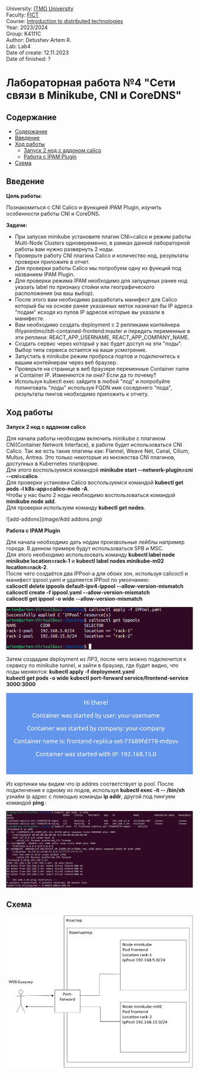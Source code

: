 University: [ITMO University](https://itmo.ru/ru/) \
Faculty: [FICT](https://fict.itmo.ru) \
Course: [Introduction to distributed technologies](https://github.com/itmo-ict-faculty/introduction-to-distributed-technologies) \
Year: 2023/2024 \
Group: K4111C \
Author: Detushev Artem R. \
Lab: Lab4 \
Date of create: 12.11.2023 \
Date of finished: ? 

# Лабораторная работа №4 "Сети связи в Minikube, CNI и CoreDNS"

## Содержание

- [Содержание](#содержание)
- [Введение](#введение)
- [Ход работы](#ход-работы)
  - [Запуск 2 нод с аддоном calico](#Запуск-2-нод-с-аддоном-calico)
  - [Работа с IPAM Plugin](#Работа-с-IPAM-Plugin)
- [Cхема](#схема)

## Введение

**Цель работы:**

Познакомиться с CNI Calico и функцией IPAM Plugin, изучить особенности работы CNI и CoreDNS.

**Задачи:**

- При запуске minikube установите плагин CNI=calico и режим работы Multi-Node Clusters одновеременно, в рамках данной лабораторной работы вам нужно развернуть 2 ноды.
- Проверьте работу CNI плагина Calico и количество нод, результаты проверки приложите в отчет.
- Для проверки работы Calico мы попробуем одну из функций под названием IPAM Plugin.
- Для проверки режима IPAM необходимо для запущеных ранее нод указать label по признаку стойки или географического расположения (на ваш выбор).
- После этого вам необходимо разработать манифест для Calico который бы на основе ранее указанных меток назначал бы IP адреса "подам" исходя из пулов IP адресов которые вы указали в манифесте.
- Вам необходимо создать deployment с 2 репликами контейнера ifilyaninitmo/itdt-contained-frontend:master и передать переменные в эти реплики: REACT_APP_USERNAME, REACT_APP_COMPANY_NAME.
- Создать сервис через который у вас будет доступ на эти "поды". Выбор типа сервиса остается на ваше усмотрение.
- Запустить в minikube режим проброса портов и подключитесь к вашим контейнерам через веб браузер.
- Проверьте на странице в веб браузере переменные Container name и Container IP. Изменяются ли они? Если да то почему?
- Используя kubectl exec зайдите в любой "под" и попробуйте попинговать "поды" используя FQDN имя соседенего "пода", результаты пингов необходимо приложить к отчету.

## Ход работы

**Запуск 2 нод с аддоном calico**

Для начала работы необходим включить minikube с плагином CNI(Container Network Interface), в работе будет использоваться CNI Calico. Так же есть такие плагины как: Flannel, Weave Net, Canal, Cilium, Multus, Antrea. Это только некоторые из множества CNI плагинов, доступных в Kubernetes платформе.\
Для этого воспользуемся командой **minikube start --network-plugin=cni --cni=calico**.\
Для проверки установки Calico воспользуемся командой **kubectl get pods -l k8s-app=calico-node -A**.\
Чтобы у нас было 2 ноды необходимо воспользоваться командой **minikube node add**.\
Для проверки используем команду **kubectl get nodes**.

![add-addons](image/Add addons.png)

**Работа с IPAM Plugin**

Для начала необходимо дать нодам произвольные лейблы например города. В данном примере будут использоваться SPB и MSC.\
Для этого необходимо использоовать команду **kubectl label node minikube location=rack-1** и **kubectl label nodes minikube-m02 location=rack-2**.\
После чего создаётся два IPPool-а для обоих зон, используя calicoctl и манифест ippool.yaml и удаляется IPPool по умолчанию:\
**calicoctl delete ippools default-ipv4-ippool --allow-version-mismatch**\
**calicoctl create -f ippool.yaml --allow-version-mismatch**\
**calicoctl get ippool -o wide --allow-version-mismatch**

![ippool](image/ippool.png)

Затем создадим deployment из ЛР3, после чего можно подключится к сервису по minikube tunnel, и зайти в браузер, где будет видно, что поды меняются:
**kubectl apply -f deployment.yaml**\
**kubectl get pods -o wide**
**kubectl port-forward service/frontend-service 3000:3000**

![web](image/web.png)

Из картинки мы видим что ip addres соответствует ip pool.
После подключения к одному из подов, используя **kubectl exec -it <pod> -- /bin/sh** узнаём ip адрес с помощью команды **ip addr**, другой под пингуем командой **ping <IP>**:

![ping](image/ping.png)

## Схема

![sheme](image/sheme.png)
